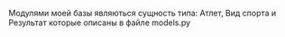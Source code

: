 Модулями моей базы являються сущность типа: Атлет, Вид спорта и Результат которые описаны в файле models.py
